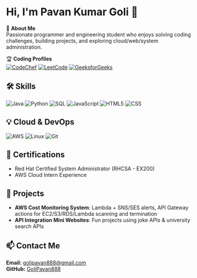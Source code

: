 # Hi, I'm Pavan Kumar Goli 👋

🚀 **About Me**  
Passionate programmer and engineering student who enjoys solving coding challenges, building projects, and exploring cloud/web/system administration.

🏆 **Coding Profiles**  
[![CodeChef](https://img.shields.io/badge/CodeChef-pavan888532-3178C6?style=for-the-badge&logo=codechef&logoColor=white)](https://www.codechef.com/users/pavan888532)
[![LeetCode](https://img.shields.io/badge/LeetCode-golipavan888-FFA116?style=for-the-badge&logo=leetcode&logoColor=white)](https://leetcode.com/golipavan888/)
[![GeeksforGeeks](https://img.shields.io/badge/Geeks--Pavan%20Kumar%20Goli-2F8D46?style=for-the-badge&logo=geeksforgeeks&logoColor=white)](https://auth.geeksforgeeks.org/user/golipavan888)

## 🛠️ Skills
![Java](https://img.shields.io/badge/Java-007396?style=for-the-badge&logo=java&logoColor=white)
![Python](https://img.shields.io/badge/Python-3776AB?style=for-the-badge&logo=python&logoColor=white)
![SQL](https://img.shields.io/badge/SQL-336791?style=for-the-badge&logo=mysql&logoColor=white)
![JavaScript](https://img.shields.io/badge/JavaScript-F7DF1E?style=for-the-badge&logo=javascript&logoColor=black)
![HTML5](https://img.shields.io/badge/HTML5-E34F26?style=for-the-badge&logo=html5&logoColor=white)
![CSS](https://img.shields.io/badge/CSS-1572B6?style=for-the-badge&logo=css3&logoColor=white)

## 💡 Cloud & DevOps
![AWS](https://img.shields.io/badge/AWS-232F3E?style=for-the-badge&logo=amazon-aws&logoColor=white)
![Linux](https://img.shields.io/badge/Linux-FCC624?style=for-the-badge&logo=linux&logoColor=black)
![Git](https://img.shields.io/badge/Git-F05032?style=for-the-badge&logo=git&logoColor=white)

## 📜 Certifications
- Red Hat Certified System Administrator (RHCSA - EX200)
- AWS Cloud Intern Experience

## 📂 Projects
- **AWS Cost Monitoring System**: Lambda + SNS/SES alerts, API Gateway actions for EC2/S3/RDS/Lambda scanning and termination
- **API Integration Mini Websites**: Fun projects using joke APIs & university search APIs

## 📫 Contact Me
**Email:** golipavan888@gmail.com  
**GitHub:** [GoliPavan888](https://github.com/GoliPavan888)
